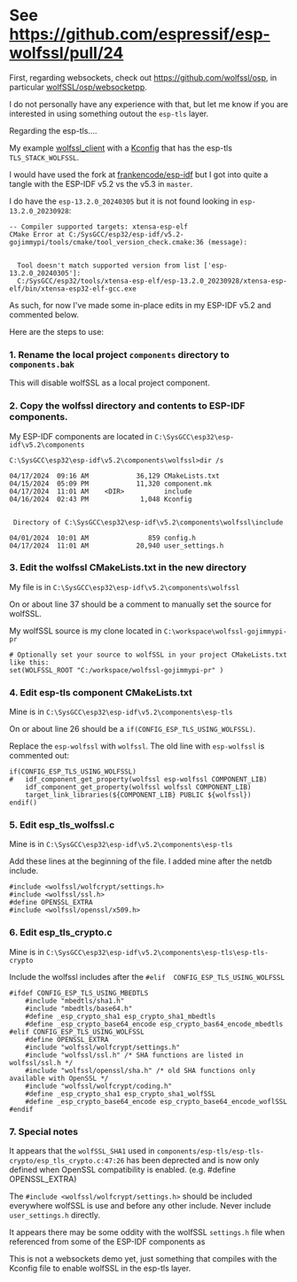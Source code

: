 # See https://github.com/espressif/esp-wolfssl/pull/24

First, regarding websockets, check out https://github.com/wolfssl/osp, in particular
[wolfSSL/osp/websocketpp](https://github.com/wolfSSL/osp/tree/master/websocketpp).

I do not personally have any experience with that, but let me know if you are interested in
using something outout the `esp-tls` layer.

Regarding the esp-tls.... 

My example [wolfssl_client](https://github.com/gojimmypi/wolfssl/tree/ED25519_SHA2_fix/IDE/Espressif/ESP-IDF/examples/wolfssl_client)
with a [Kconfig](https://github.com/gojimmypi/wolfssl/blob/ED25519_SHA2_fix/IDE/Espressif/ESP-IDF/examples/wolfssl_client/components/wolfssl/Kconfig)
that has the esp-tls `TLS_STACK_WOLFSSL`.

I would have used the fork at [frankencode/esp-idf](https://github.com/frankencode/esp-idf/tree/master)
but I got into quite a tangle with the ESP-IDF v5.2 vs the v5.3 in `master`.

I do have the `esp-13.2.0_20240305` but it is not found looking in `esp-13.2.0_20230928`:

```
-- Compiler supported targets: xtensa-esp-elf
CMake Error at C:/SysGCC/esp32/esp-idf/v5.2-gojimmypi/tools/cmake/tool_version_check.cmake:36 (message):
  

  Tool doesn't match supported version from list ['esp-13.2.0_20240305']:
  C:/SysGCC/esp32/tools/xtensa-esp-elf/esp-13.2.0_20230928/xtensa-esp-elf/bin/xtensa-esp32-elf-gcc.exe
```

As such, for now I've made some in-place edits in my ESP-IDF v5.2 and commented below.

Here are the steps to use:

### 1. Rename the local project `components` directory to `components.bak`

This will disable wolfSSL as a local project component.

### 2. Copy the wolfssl directory and contents to ESP-IDF components.

My ESP-IDF components are located in `C:\SysGCC\esp32\esp-idf\v5.2\components`

```
C:\SysGCC\esp32\esp-idf\v5.2\components\wolfssl>dir /s

04/17/2024  09:16 AM            36,129 CMakeLists.txt
04/15/2024  05:09 PM            11,320 component.mk
04/17/2024  11:01 AM    <DIR>          include
04/16/2024  02:43 PM             1,048 Kconfig


 Directory of C:\SysGCC\esp32\esp-idf\v5.2\components\wolfssl\include

04/01/2024  10:01 AM               859 config.h
04/17/2024  11:01 AM            20,940 user_settings.h
```


### 3. Edit the wolfssl CMakeLists.txt in the new directory

My file is in `C:\SysGCC\esp32\esp-idf\v5.2\components\wolfssl`

On or about line 37 should be a comment to manually set the source for wolfSSL.

My wolfSSL source is my clone located in `C:\workspace\wolfssl-gojimmypi-pr`

```
# Optionally set your source to wolfSSL in your project CMakeLists.txt like this:
set(WOLFSSL_ROOT "C:/workspace/wolfssl-gojimmypi-pr" )
```

### 4. Edit esp-tls component CMakeLists.txt

Mine is in `C:\SysGCC\esp32\esp-idf\v5.2\components\esp-tls`

On or about line 26 should be a `if(CONFIG_ESP_TLS_USING_WOLFSSL)`.

Replace the `esp-wolfssl` with `wolfssl`. The old line with `esp-wolfssl` is commented out:

```
if(CONFIG_ESP_TLS_USING_WOLFSSL)
#   idf_component_get_property(wolfssl esp-wolfssl COMPONENT_LIB)
    idf_component_get_property(wolfssl wolfssl COMPONENT_LIB)
    target_link_libraries(${COMPONENT_LIB} PUBLIC ${wolfssl})
endif()
```

### 5. Edit esp_tls_wolfssl.c

Mine is in `C:\SysGCC\esp32\esp-idf\v5.2\components\esp-tls`

Add these lines at the beginning of the file. I added mine after the netdb include.

```
#include <wolfssl/wolfcrypt/settings.h>
#include <wolfssl/ssl.h>
#define OPENSSL_EXTRA
#include <wolfssl/openssl/x509.h>
```

### 6. Edit esp_tls_crypto.c

Mine is in `C:\SysGCC\esp32\esp-idf\v5.2\components\esp-tls\esp-tls-crypto`

Include the wolfssl includes after the `#elif  CONFIG_ESP_TLS_USING_WOLFSSL`

```
#ifdef CONFIG_ESP_TLS_USING_MBEDTLS
    #include "mbedtls/sha1.h"
    #include "mbedtls/base64.h"
    #define _esp_crypto_sha1 esp_crypto_sha1_mbedtls
    #define _esp_crypto_base64_encode esp_crypto_bas64_encode_mbedtls
#elif CONFIG_ESP_TLS_USING_WOLFSSL
    #define OPENSSL_EXTRA
    #include "wolfssl/wolfcrypt/settings.h"
    #include "wolfssl/ssl.h" /* SHA functions are listed in wolfssl/ssl.h */
    #include "wolfssl/openssl/sha.h" /* old SHA functions only available with OpenSSL */
    #include "wolfssl/wolfcrypt/coding.h"
    #define _esp_crypto_sha1 esp_crypto_sha1_wolfSSL
    #define _esp_crypto_base64_encode esp_crypto_base64_encode_woflSSL
#endif
```

### 7. Special notes

It appears that the `wolfSSL_SHA1` used in `components/esp-tls/esp-tls-crypto/esp_tls_crypto.c:47:26`
has been deprected and is now only defined when OpenSSL compatibility is enabled. (e.g. #define OPENSSL_EXTRA)

The `#include <wolfssl/wolfcrypt/settings.h>` should be included everywhere wolfSSL is use
and before any other include. Never include `user_settings.h` directly.

It appears there may be some oddity with the wolfSSL `settings.h` file when referenced from
some of the ESP-IDF components as 

This is not a websockets demo yet, just something that compiles with the Kconfig file
to enable wolfSSL in the esp-tls layer.
